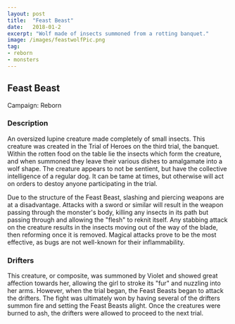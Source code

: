 ```yaml
---
layout: post
title:  "Feast Beast"
date:   2018-01-2
excerpt: "Wolf made of insects summoned from a rotting banquet."
image: /images/feastwolfPic.png
tag:
- reborn
- monsters 
---
```


## Feast Beast
Campaign: Reborn

### Description
An oversized lupine creature made completely of small insects. This creature was created in the Trial of Heroes on the third trial, the banquet. Within the rotten food on the table lie the insects which form the creature, and when summoned they leave their various dishes to amalgamate into a wolf shape. The creature appears to not be sentient, but have the collective intelligence of a regular dog. It can be tame at times, but otherwise will act on orders to destoy anyone participating in the trial.

Due to the structure of the Feast Beast, slashing and piercing weapons are at a disadvantage. Attacks with a sword or similar will result in the weapon passing through the monster's body, killing any insects in its path but passing through and allowing the "flesh" to reknit itself. Any stabbing attack on the creature results in the insects moving out of the way of the blade, then reforming once it is removed. Magical attacks prove to be the most effective, as bugs are not well-known for their inflammability.

### Drifters
This creature, or composite, was summoned by Violet and showed great affection towards her, allowing the girl to stroke its "fur" and nuzzling into her arms. However, when the trial began, the Feast Beasts began to attack the drifters. The fight was ultimately won by having several of the drifters summon fire and setting the Feast Beasts alight. Once the creatures were burned to ash, the drifters were allowed to proceed to the next trial.

